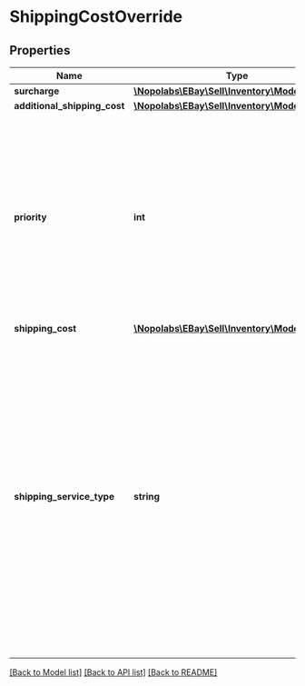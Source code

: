 # ShippingCostOverride

## Properties
Name | Type | Description | Notes
------------ | ------------- | ------------- | -------------
**surcharge** | [**\Nopolabs\EBay\Sell\Inventory\Model\Amount**](Amount.md) |  | [optional] 
**additional_shipping_cost** | [**\Nopolabs\EBay\Sell\Inventory\Model\Amount**](Amount.md) |  | [optional] 
**priority** | **int** | The integer value input into this field, along with the &lt;strong&gt;shippingServiceType&lt;/strong&gt; value, sets which domestic or international shipping service option in the fulfillment policy will be modified with updated shipping costs. Specifically, the &lt;strong&gt;shippingCostOverrides.shippingServiceType&lt;/strong&gt; value in a &lt;strong&gt;createOffer&lt;/strong&gt; or &lt;strong&gt;updateOffer&lt;/strong&gt; call must match the &lt;strong&gt;shippingOptions.optionType&lt;/strong&gt; value in a fulfillment listing policy, and the &lt;strong&gt;shippingCostOverrides.priority&lt;/strong&gt; value in a &lt;strong&gt;createOffer&lt;/strong&gt; or &lt;strong&gt;updateOffer&lt;/strong&gt; call must match the &lt;strong&gt;shippingOptions.shippingServices.sortOrderId&lt;/strong&gt; value in a fulfillment listing policy.&lt;br&gt;&lt;br&gt;This field is always required when overriding the shipping costs of a shipping service option, and will be always be returned for each shipping service option whose costs are being overridden. | [optional] 
**shipping_cost** | [**\Nopolabs\EBay\Sell\Inventory\Model\Amount**](Amount.md) |  | [optional] 
**shipping_service_type** | **string** | This enumerated value indicates whether the shipping service specified in the &lt;strong&gt;priority&lt;/strong&gt; field is a domestic or an international shipping service option. To override the shipping costs for a specific domestic shipping service in the fulfillment listing policy, this field should be set to &lt;code&gt;DOMESTIC&lt;/code&gt;, and to override the shipping costs for each international shipping service, this field should be set to &lt;code&gt;INTERNATIONAL&lt;/code&gt;. This value, along with &lt;strong&gt;priority&lt;/strong&gt; value, sets which domestic or international shipping service option in the fulfillment policy that will be modified with updated shipping costs. Specifically, the &lt;strong&gt;shippingCostOverrides.shippingServiceType&lt;/strong&gt; value in a &lt;strong&gt;createOffer&lt;/strong&gt; or &lt;strong&gt;updateOffer&lt;/strong&gt; call must match the &lt;strong&gt;shippingOptions.optionType&lt;/strong&gt; value in a fulfillment listing policy, and the &lt;strong&gt;shippingCostOverrides.priority&lt;/strong&gt; value in a &lt;strong&gt;createOffer&lt;/strong&gt; or &lt;strong&gt;updateOffer&lt;/strong&gt; call must match the &lt;strong&gt;shippingOptions.shippingServices.sortOrderId&lt;/strong&gt; value in a fulfillment listing policy.&lt;br&gt;&lt;br&gt;This field is always required when overriding the shipping costs of a shipping service option, and will be always be returned for each shipping service option whose costs are being overridden. For implementation help, refer to &lt;a href&#x3D;&#39;https://developer.ebay.com/devzone/rest/api-ref/inventory/types/ShippingServiceTypeEnum.html&#39;&gt;eBay API documentation&lt;/a&gt; | [optional] 

[[Back to Model list]](../README.md#documentation-for-models) [[Back to API list]](../README.md#documentation-for-api-endpoints) [[Back to README]](../README.md)



